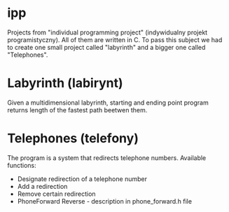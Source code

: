 # ipp
Projects from "individual programming project" (indywidualny projekt programistyczny).
All of them are written in C. To pass this subject we had to create one small project called "labyrinth"
and a bigger one called "Telephones".
# Labyrinth (labirynt)
Given a multidimensional labyrinth, starting and ending point program returns length of the fastest path beetwen them.
# Telephones (telefony)
The program is a system that redirects telephone numbers.
Available functions:
- Designate redirection of a telephone number
- Add a redirection
- Remove certain redirection
- PhoneForward Reverse - description in phone_forward.h file

